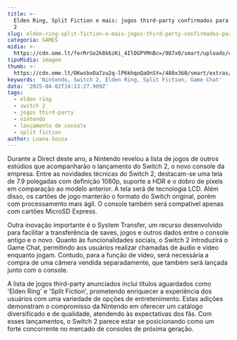 ```yaml
---
title: >-
  Elden Ring, Split Fiction e mais: jogos third-party confirmados para o Switch
  2
slug: elden-ring-split-fiction-e-mais-jogos-third-party-confirmados-para-o-switch-2
categoria: GAMES
midia: >-
  https://cdn.ome.lt/ferRrSo2k8k6zKi_4IlOGPYMnBc=/987x0/smart/uploads/conteudo/fotos/OMELETE_CAPA_-_2025-04-02T104324.980.png
tipoMidia: imagem
thumb: >-
  https://cdn.ome.lt/OKwsbxOa7zu2q-lP6khqoQaOnSY=/480x360/smart/extras/conteudos/omelete_THUMB_-_2025-04-02T104300.899.png
keywords: 'Nintendo, Switch 2, Elden Ring, Split Fiction, Game Chat'
data: '2025-04-02T14:13:27.909Z'
tags:
  - elden ring
  - switch 2
  - jogos third-party
  - nintendo
  - lançamento de console
  - split fiction
author: Luana Souza
---
```


Durante a Direct deste ano, a Nintendo revelou a lista de jogos de outros estúdios que acompanharão o lançamento do Switch 2, o novo console da empresa. Entre as novidades técnicas do Switch 2, destacam-se uma tela de 7.9 polegadas com definição 1080p, suporte a HDR e o dobro de pixels em comparação ao modelo anterior. A tela será de tecnologia LCD. Além disso, os cartões de jogo manterão o formato do Switch original, porém com processamento mais ágil. O console também será compatível apenas com cartões MicroSD Express.

Outra inovação importante é o System Transfer, um recurso desenvolvido para facilitar a transferência de saves, jogos e outros dados entre o console antigo e o novo. Quanto às funcionalidades sociais, o Switch 2 introduzirá o Game Chat, permitindo aos usuários realizar chamadas de áudio e vídeo enquanto jogam. Contudo, para a função de vídeo, será necessária a compra de uma câmera vendida separadamente, que também será lançada junto com o console.

A lista de jogos third-party anunciados inclui títulos aguardados como 'Elden Ring' e 'Split Fiction', prometendo enriquecer a experiência dos usuários com uma variedade de opções de entretenimento. Estas adições demonstram o compromisso da Nintendo em oferecer um catálogo diversificado e de qualidade, atendendo às expectativas dos fãs. Com esses lançamentos, o Switch 2 parece estar se posicionando como um forte concorrente no mercado de consoles de próxima geração.
